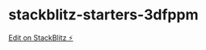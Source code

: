 # stackblitz-starters-3dfppm

[Edit on StackBlitz ⚡️](https://stackblitz.com/edit/stackblitz-starters-3dfppm)